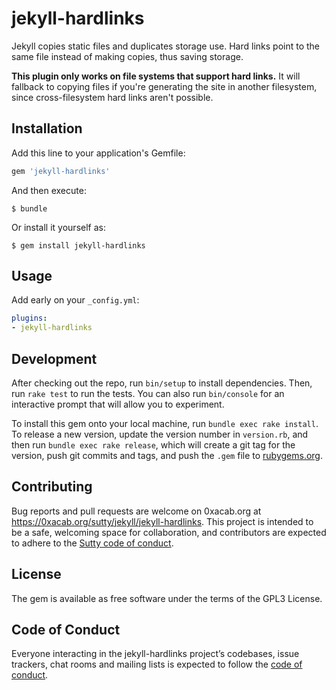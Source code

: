 # jekyll-hardlinks

Jekyll copies static files and duplicates storage use. Hard links point
to the same file instead of making copies, thus saving storage.

**This plugin only works on file systems that support hard links.**  It
will fallback to copying files if you're generating the site in another
filesystem, since cross-filesystem hard links aren't possible.

## Installation

Add this line to your application's Gemfile:

```ruby
gem 'jekyll-hardlinks'
```

And then execute:

    $ bundle

Or install it yourself as:

    $ gem install jekyll-hardlinks

## Usage

Add early on your `_config.yml`:

```yaml
plugins:
- jekyll-hardlinks
```

## Development

After checking out the repo, run `bin/setup` to install dependencies.
Then, run `rake test` to run the tests. You can also run `bin/console`
for an interactive prompt that will allow you to experiment.

To install this gem onto your local machine, run `bundle exec rake
install`. To release a new version, update the version number in
`version.rb`, and then run `bundle exec rake release`, which will create
a git tag for the version, push git commits and tags, and push the
`.gem` file to [rubygems.org](https://rubygems.org).

## Contributing

Bug reports and pull requests are welcome on 0xacab.org at
<https://0xacab.org/sutty/jekyll/jekyll-hardlinks>. This project is
intended to be a safe, welcoming space for collaboration, and
contributors are expected to adhere to the [Sutty code of
conduct](https://sutty.nl/en/code-of-conduct/).

## License

The gem is available as free software under the terms of the GPL3
License.

## Code of Conduct

Everyone interacting in the jekyll-hardlinks project’s codebases, issue
trackers, chat rooms and mailing lists is expected to follow the [code
of conduct](https://sutty.nl/en/code-of-conduct/).
